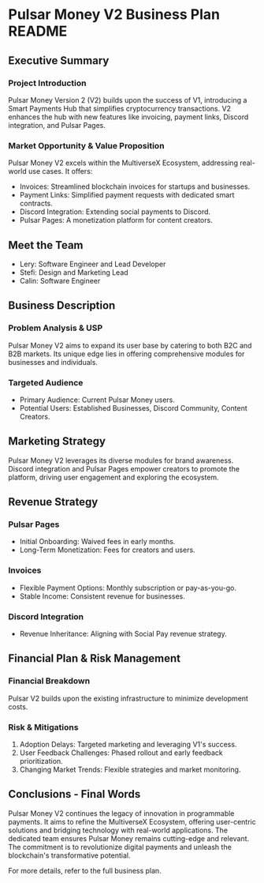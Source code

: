 # Pulsar Money V2 Business Plan README

## Executive Summary

### Project Introduction
Pulsar Money Version 2 (V2) builds upon the success of V1, introducing a Smart Payments Hub that simplifies cryptocurrency transactions. V2 enhances the hub with new features like invoicing, payment links, Discord integration, and Pulsar Pages.

### Market Opportunity & Value Proposition
Pulsar Money V2 excels within the MultiverseX Ecosystem, addressing real-world use cases. It offers:
- Invoices: Streamlined blockchain invoices for startups and businesses.
- Payment Links: Simplified payment requests with dedicated smart contracts.
- Discord Integration: Extending social payments to Discord.
- Pulsar Pages: A monetization platform for content creators.

## Meet the Team
- Lery: Software Engineer and Lead Developer
- Stefi: Design and Marketing Lead
- Calin: Software Engineer

## Business Description

### Problem Analysis & USP
Pulsar Money V2 aims to expand its user base by catering to both B2C and B2B markets. Its unique edge lies in offering comprehensive modules for businesses and individuals.

### Targeted Audience
- Primary Audience: Current Pulsar Money users.
- Potential Users: Established Businesses, Discord Community, Content Creators.

## Marketing Strategy
Pulsar Money V2 leverages its diverse modules for brand awareness. Discord integration and Pulsar Pages empower creators to promote the platform, driving user engagement and exploring the ecosystem.

## Revenue Strategy

### Pulsar Pages
- Initial Onboarding: Waived fees in early months.
- Long-Term Monetization: Fees for creators and users.

### Invoices
- Flexible Payment Options: Monthly subscription or pay-as-you-go.
- Stable Income: Consistent revenue for businesses.

### Discord Integration
- Revenue Inheritance: Aligning with Social Pay revenue strategy.

## Financial Plan & Risk Management

### Financial Breakdown
Pulsar V2 builds upon the existing infrastructure to minimize development costs.

### Risk & Mitigations
1. Adoption Delays: Targeted marketing and leveraging V1's success.
2. User Feedback Challenges: Phased rollout and early feedback prioritization.
3. Changing Market Trends: Flexible strategies and market monitoring.

## Conclusions - Final Words
Pulsar Money V2 continues the legacy of innovation in programmable payments. It aims to refine the MultiverseX Ecosystem, offering user-centric solutions and bridging technology with real-world applications. The dedicated team ensures Pulsar Money remains cutting-edge and relevant. The commitment is to revolutionize digital payments and unleash the blockchain's transformative potential.

For more details, refer to the full business plan.
